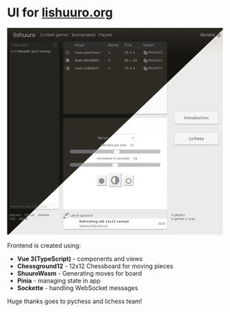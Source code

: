 # UI for [lishuuro.org](https://lishuuro.org)

<img src="index.png" alt="Lishuuro homepage" title="Lishuuro comes with light and dark theme, this screenshot shows both." />

Frontend is created using:

- **Vue 3(TypeScript)** - components and views
- **Chessground12** - 12x12 Chessboard for moving pieces
- **ShuuroWasm** - Generating moves for board
- **Pinia** - managing state in app
- **Sockette** - handling WebSocket messages

Huge thanks goes to pychess and lichess team!
